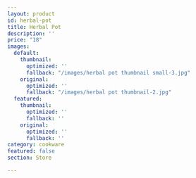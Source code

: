 ```yaml
---
layout: product
id: herbal-pot
title: Herbal Pot
description: ''
price: "18"
images:
  default:
    thumbnail:
      optimized: ''
      fallback: "/images/herbal pot thumbnail small-3.jpg"
    original:
      optimized: ''
      fallback: "/images/herbal pot thumbnail-2.jpg"
  featured:
    thumbnail:
      optimized: ''
      fallback: ''
    original:
      optimized: ''
      fallback: ''
category: cookware
featured: false
section: Store

---
```

